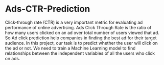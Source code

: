 # Ads-CTR-Prediction
Click-through rate (CTR) is a very important metric for evaluating ad performance of online advertising. Ads Click Through Rate is the ratio of how many users clicked on an ad over total number of users viewed that ad. So Ad click prediction help companies in finding the best ad for their target audience. In this project, our task is to predict whether the user will click on the ad or not. We need to train a Machine Learning model to find relationships between the independent variables of all the users who click on ads.


